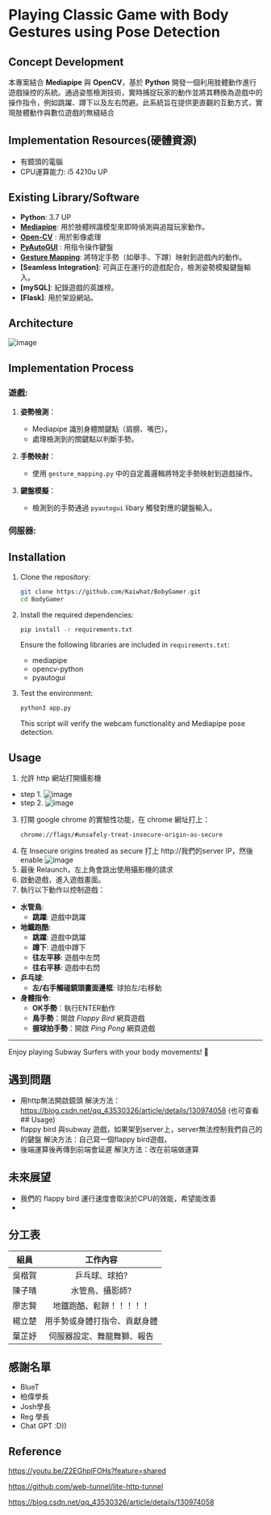 # Playing Classic Game with Body Gestures using Pose Detection

## Concept Development
本專案結合 **Mediapipe** 與 **OpenCV**，基於 **Python** 開發一個利用肢體動作進行遊戲操控的系統。通過姿態檢測技術，實時捕捉玩家的動作並將其轉換為遊戲中的操作指令，例如跳躍、蹲下以及左右閃避。此系統旨在提供更直觀的互動方式，實現肢體動作與數位遊戲的無縫結合

## Implementation Resources(硬體資源)
- 有鏡頭的電腦
- CPU運算能力: i5 4210u UP

## Existing Library/Software
- **Python**: 3.7 UP
- **[Mediapipe](https://github.com/google-ai-edge/mediapipe)**: 用於肢體辨識模型來即時偵測與追蹤玩家動作。
- **[Open-CV](https://github.com/opencv/opencv)** : 用於影像處理
- **[PyAutoGUI](https://github.com/asweigart/pyautogui)** : 用指令操作鍵盤
- **[Gesture Mapping](https://github.com/dang-hai/GestureMap)**: 將特定手勢（如舉手、下蹲）映射到遊戲內的動作。
- **[Seamless Integration]**: 可與正在運行的遊戲配合，檢測姿勢模擬鍵盤輸入。
- **[mySQL]**: 紀錄遊戲的英雄榜。
- **[Flask]**: 用於架設網站。

## Architecture
![image](https://github.com/user-attachments/assets/0e320176-1129-4dd9-812f-f1a853d5c44a)



## Implementation Process
### 遊戲:
   1. **姿勢檢測**：
      - Mediapipe 識別身體關鍵點（肩膀、嘴巴）。
      - 處理檢測到的關鍵點以判斷手勢。
   
   2. **手勢映射**：
      - 使用 `gesture_mapping.py` 中的自定義邏輯將特定手勢映射到遊戲操作。
   
   3. **鍵盤模擬**：
      - 檢測到的手勢通過 `pyautogui` libary 觸發對應的鍵盤輸入。
### 伺服器:
  



## Installation
1. Clone the repository:
   ```bash
   git clone https://github.com/Kaiwhat/BobyGamer.git
   cd BodyGamer
   ```

2. Install the required dependencies:
   ```bash
   pip install -r requirements.txt
   ```

   Ensure the following libraries are included in `requirements.txt`:
   - mediapipe
   - opencv-python
   - pyautogui

3. Test the environment:
   ```bash
   python3 app.py
   ```
   This script will verify the webcam functionality and Mediapipe pose detection.
   
## Usage
1. 允許 http 網站打開攝影機
  - step 1.
    ![image](https://github.com/user-attachments/assets/60db5236-a05f-4a8f-914d-273a53745faf)
  - step 2.
    ![image](https://github.com/user-attachments/assets/3c647c32-7640-4483-a192-11c22765102d)

3. 打開 google chrome 的實驗性功能，在 chrome 網址打上：
   ```
   chrome://flags/#unsafely-treat-insecure-origin-as-secure
   ```
4. 在 Insecure origins treated as secure 打上 http://我們的server IP，然後 enable
![image](https://github.com/user-attachments/assets/c73462e6-a4f0-433d-90bf-47b3e83607d0)
5. 最後 Relaunch，左上角會跳出使用攝影機的請求
6. 啟動遊戲，進入遊戲畫面。
7. 執行以下動作以控制遊戲：
- **水管鳥**:
   - **跳躍**: 遊戲中跳躍
- **地鐵跑酷**:
   - **跳躍**: 遊戲中跳躍
   - **蹲下**: 遊戲中蹲下
   - **往左平移**: 遊戲中左閃
   - **往右平移**: 遊戲中右閃
- **乒乓球**:
   - **左/右手觸碰鏡頭畫面邊框**: 球拍左/右移動
- **身體指令**:
   - **OK手勢**：執行ENTER動作
   - **鳥手勢**：開啟 _Flappy Bird_ 網頁遊戲
   - **握球拍手勢**：開啟 _Ping Pong_ 網頁遊戲

---

Enjoy playing Subway Surfers with your body movements! 🚀

## 遇到問題

- 用http無法開啟鏡頭
  解決方法：https://blog.csdn.net/qq_43530326/article/details/130974058 (也可查看## Usage)
- flappy bird 與subway 遊戲，如果架到server上，server無法控制我們自己的的鍵盤
  解決方法：自己寫一個flappy bird遊戲，
- 後端運算後再傳到前端會延遲
  解決方法：改在前端做運算

## 未來展望
- 我們的 flappy bird 運行速度會取決於CPU的效能，希望能改善
- 

## 分工表
| 組員 | 工作內容 | 
| :---: | :---: | 
| 吳楷賀 | 乒乓球、球拍? | 
| 陳子晴 | 水管鳥、攝影師? | 
| 廖志賢 | 地鐵跑酷、鬆餅！！！！！ | 
| 楊立楚 | 用手勢或身體打指令、貢獻身體| 
| 葉芷妤 | 伺服器設定、舞龍舞獅、報告 |  

## 感謝名單
- BlueT
- 柏偉學長
- Josh學長
- Reg 學長
- Chat GPT :D))

## Reference
https://youtu.be/Z2EGhplFOHs?feature=shared

https://github.com/web-tunnel/lite-http-tunnel

https://blog.csdn.net/qq_43530326/article/details/130974058


